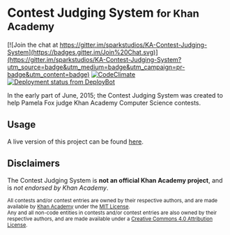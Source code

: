 # Contest Judging System <small>for Khan Academy</small>
[![Join the chat at https://gitter.im/sparkstudios/KA-Contest-Judging-System](https://badges.gitter.im/Join%20Chat.svg)](https://gitter.im/sparkstudios/KA-Contest-Judging-System?utm_source=badge&utm_medium=badge&utm_campaign=pr-badge&utm_content=badge)
[![CodeClimate](https://codeclimate.com/github/Team-Delta-KA/KA-Contest-Judging-System/badges/gpa.svg)](https://codeclimate.com/github/Team-Delta-KA/KA-Contest-Judging-System)
[![Deployment status from DeployBot](https://team-delta.deploybot.com/badge/45290642014672/43809.svg)](http://deploybot.com)

In the early part of June, 2015; the Contest Judging System was created to help Pamela Fox judge Khan Academy Computer Science contests.

## Usage
A live version of this project can be found [here](http://gigabytegiant.com/kacjs).

## Disclaimers
The Contest Judging System is **not an official Khan Academy project**, and is *not endorsed by Khan Academy*.

<small>All contests and/or contest entries are owned by their respective authors, and are made available by [Khan Academy](https://www.khanacademy.org/) under the [MIT License](http://opensource.org/licenses/mit-license.php).</small>
<br>
<small>Any and all non-code entities in contests and/or contest entries are also owned by their respective authors, and are made available under a [Creative Commons 4.0 Attribution License](https://creativecommons.org/licenses/by/4.0/).</small>
